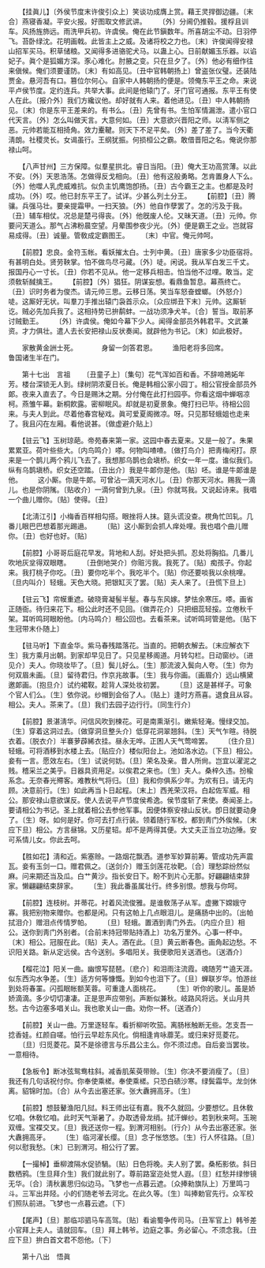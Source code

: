<!-- { "loadSidebar": true } -->
　　【挂眞儿】〔外侯节度末许俊引众上〕笑谈功成膺上赏。藉王灵捍御边疆。〔末合〕燕寝香凝。平安火报。好图取文修武讲。 
　　〔外〕分阃仍推毂。援桴且训车。风扬旌斾远。雨洗甲兵初。许虞侯。俺在此节鎭数年。所喜胡尘不动。日羽停飞。苔卧绿沈。花明画戟。此皆主上之威。及诸将校之力也。〔末〕许俊闻得安禄山招军买马。积草储粮。又闻得多进骆驼犬马。以蛊上心。日前献媚玉乐器。以谄妃子。眞个是狐媚方深。豕心难化。肘腋之变。只在旦夕了。〔外〕他必有细作往来傎候。俺们须要谨防。〔末〕有如高见。〔丑中官韩朝扬上〕曾盗张仪璧。还装陆贾金。悬河吾有口。篡位尔何心。自家中人韩朝扬的便是。领俺东平王之命。来说平卢侯节度。定约连兵。共举大事。此间是他辕门了。牙门官可通报。东平王有使人在此。〔报介外〕我们方纔议他。却好就有人来。着他进见。〔丑〕中人韩朝扬见。〔末〕你是东平王差来的。有书么。〔丑〕先曾有书。生怕军情漏泄。遣小官口代天言。〔外〕怎么叫做天言。大意何如。〔丑〕大意欲兴晋阳之师。以淸军侧之恶。元帅若能互相掎角。效力櫜鞬。则天下不足平矣。〔外〕差了差了。当今天衢淸朗。社稷灵长。女谒虽行。王纲犹振。何损桓公之霸。敢借晋阳之名。俺说你那禄山呵。 

　　【八声甘州】三方保障。似羣星拱北。睿日当阳。〔丑〕俺大王功高赏薄。以此不安。〔外〕天恩浩荡。怎做得反戈相向。〔丑〕他有这般勇略。怎肯置身人下么。〔外〕他噬人乳虎威难抗。似负主饥鹰饱卽扬。〔丑〕古今霸王之主。也都是及时成功。〔外〕哎。他已封东平王了。试详。少甚么列土分王。 
　　【前腔】〔丑〕腾骧。兵强马壮。要亲提霜甲。一扫天狼。〔外〕他自作孽罢了。怎的污及于我。〔丑〕辅车相仗。况总是楚弓得丧。〔外〕他旣废人伦。又昧天道。〔丑〕元帅。你要问天道么。那气占沸粉晨空望。月晕围参夜少光。〔外〕便是霸王之业。岂就容易成得。〔丑〕诚量。管敎成定霸图王。 
　　〔末〕中官。俺元帅呵。 

　　【前腔】忠良。金符玉帐。看妖摧太白。士列中黄。〔丑〕唐家多少功臣宿将。有甚明白处。贤劳鞅掌。怕不做鸟尽弓藏。〔外〕唗。闲说。我从军白发三千丈。报国丹心一寸长。〔丑〕你若不见从。他一定移兵相击。怕当他不过哩。敢当。定须敎斩馘擒王。 
　　【前腔】〔外〕猖狂。阴谋妄想。看鼎鱼暂息。幕燕终亡。〔丑〕识时务者为俊杰。请元帅三思。云移日荡。笑当车怒奋螳螂。〔外怒介〕唗。这厮好无状。叫羣刀手推出辕门袅首示众。〔众应绑丑下末〕元帅。这厮斩讫。贼必先加兵我了。这相持势已拚鹬蚌。一战功须净犬羊。〔合〕誓当。取前茅讨贼勤王。 
　　〔外〕许虞侯。俺如今幕下少人。闻得金部员外韩君平。文武兼资。才力俱壮。遣人去长安把禄山反状奏闻。就辟他为书记。〔末〕如此极好。 

　　家散黄金詶士死。　　　　身留一剑答君恩。 
　　渔阳老将多回席。　　　　鲁国诸生半在门。 

　　第十七出　言祖 
　　〔丑童子上〕〔集句〕花气浑如百和香。不辞啼鴂妬年芳。楼台深锁无人到。绿树阴浓夏日长。俺是韩相公家小园丁。相公官授金部员外郞。夜来入直去了。今日是赐沐之期。分付俺在此打扫园亭。你看这烟中蝉咽凉柯。燕雏午幕。新桐飮露。密柳眠风。却就是初夏景象。俺打扫已毕。待相公回来。与夫人到此。尽着他春宫秘戏。眞可爱夏阁微凉。呀。只见那轻蛾姐也走来了。我且闪在左厢。看他说甚。〔做虚避介贴上〕 

　　【驻云飞】玉树琼葩。帝苑春来第一家。这园中春去夏来。又是一般了。朱果累累亚。荷叶些些大。〔内鸟鸣介〕嗏。何物叫喳喳。〔做打鸟介〕把靑梅闲打。原来是一个鹊儿两个鸦儿飞去了。我想那乌鹊也会塡桥。织女一年一度。谁似我们。纵有乌鹊塡桥。织女还空踏。〔丑出介〕我是牛郞你是他。〔贴〕呸。谁是牛郞谁是他。 
　　这小厮。你是牛郞。可曾沾一滴天河水儿。〔丑〕你那天河水。赐我一滴儿。也是你阴隲。〔贴收介〕一滴何曾到九泉。〔丑〕你就骂我。又说起诗来。我唱一个曲儿赠你。〔贴〕使得。〔丑〕 

　　【北淸江引】小梅香百样相勾搭。眼挫将人抹。筵头谎没查。櫈角忙凹轧。几番儿眼巴巴想着那光踢遢。 
　　〔贴〕这小厮到会抓人痒处哩。我也唱个曲儿赠你。〔丑〕也好也好。〔贴〕 

　　【前腔】小哥哥后庭花早发。背地和人刮。好处把头抓。忍处将胸掐。几番儿吹地灰坌得双眼瞎。 
　　〔丑倒地哭介〕你赃污我。我死了。〔贴〕痴孩子。你起来。我打桃子你吃。〔丑〕要你吃半个。我吃半个。〔贴〕你还要啖我以余桃哩。〔旦内叫介〕轻蛾。天色大晓。把银缸灭了罢。〔贴〕夫人来了。〔丑慌下旦上〕 

　　【驻云飞】帘幙重遮。破晓膏凝髻半髽。春与东风嫁。梦怯余寒压。嗏。画省正随衙。待归来花下。相公此时还不见回。〔做弄花介〕只把细蕊轻挼。立倦秋千架。耳听鸣珂眼盼他。〔内马鸣介〕相公回也。去看茶来。试听鸣珂管是他。〔贴下生冠带末仆随上〕 

　　【驻马听】下直金华。紫马春残踏落花。当直的。把朝衣解去。〔末应解衣下生〕我方乘月出朝。到家却早见日了。只见星移阁道。月转勾栏。日动窗纱。〔进见介〕夫人。你晓妆毕了。〔旦〕鬓儿好么。〔生〕那流波入鬓向人夸。〔生〕你为何双眉未画。〔旦〕留待君归。作京兆故事。〔生〕我与你画。〔画眉介〕远山横黛邀郞画。〔抱旦介〕试约裙靫。趁背人深处妆初罢。 
　　〔旦〕这是甚样子。可象个官人们么。〔生〕依你说。纱帽到会俗了人。〔贴上〕逢时方燕喜。退食且从容。相公。夫人。茶来了。〔旦〕我们去园子边行行。〔同生行介〕 

　　【前腔】景湛淸华。问信风吹到楝花。可是南熏渐引。嫩紫轻淹。慢绿交加。〔生〕穿着这洞过去。〔做穿洞旦整头介〕低穿花洞翠翘斜。〔生〕天气乍暄。待脱衣着。〔脱衣介〕半褰萝薜絺衣挂。昼永无哗。正困人天气莺啼罢。 
　　〔住介旦〕轻蛾。可将酒移到水楼上去。〔贴应介〕楼似阳台上。池如洛水边。〔下旦〕相公。妾有一言。愿效左右。〔生〕试说何妨。〔旦〕荣名及亲。昔人所尙。岂宜以濯泥之贱。稽采兰之美乎。日器具资用足。以俟君之来也。〔生〕夫人。桑梓久违。扮楡系念。无奈春光殢客。难教秋气将归。〔旦〕我和你俱系少年。为欢有日。请无内顾。决意前行。〔生〕如此再当卜日起程。〔末上〕西羌荣汉将。白起佐军威。相公。那安禄山意欲谋反。使人去说平卢节度侯希逸。侯节度斩了来使。奏闻圣上。要请相公为书记。圣上就着相公去参他军事。因便体察安禄山反状。卽日就要动身了。〔生〕呀。如何是好。你可去打点行装。领着随行军校。都到靑门外俟候。〔末应下旦〕相公。方言昼锦。又历星轺。却不是两得其便。大丈夫正当立功边陲。安可系情儿女。你此去呵。 

　　【胜如花】淸和近。紫塞赊。一路烟花飘洒。道参军妙算前筹。管成功先声震瓦。妾有玉剑一口。赠君佩之。〔送剑介〕赠玉剑莲花妆靶。〔合〕理愁踪纷然似麻。问来期还当及瓜。白艹黄沙。指长安日下。盼不到片心无那。好翩翩结束辞家。懒翩翩结束辞家。 
　　〔生〕我此番虽属壮行。终多别恨。想我与你呵。 

　　【前腔】连枝树。并蒂花。衬着风流俊雅。是谁敎荡子从军。虚撇下嫦娥守寡。我把别物来赠你。也都是闲。只有这帕上几点眼泪儿。是痛肠中出的。〔出帕拭泪介〕赠泪点传情罗帕。 
　　〔旦〕轻蛾。置酒到靑门外去。〔内应介旦〕相公。送你到靑门外别者。〔合前末持冠带贴持酒上〕功名万里外。心事一杯中。〔末〕相公。冠服在此。〔贴〕夫人。酒在此。〔旦〕黄云断春色。画角起边愁。不识阳关路。新从定远侯。古今送别。多唱阳关。我便歌阳关送酒也。〔送酒介〕 

　　【榴花泣】阳关一曲。幽恨写琵琶。〔悲介〕和泪雨注流霞。魂随芳艹遶天涯。似东西沟水争差。〔生〕适方何等慷慨。到如今也泪下了。〔旦〕蝉联岁华。怕游丝到处将春罣。闪孤眠帐额芙蓉。可重逢人面桃花。 
　　〔生〕听你的歌儿。虽是娇娇滴滴。多少切切凄凄。正是思声应带别。声断似兼秋。岐路风将远。关山月共愁。古今边塞多唱关山。我也歌关山一曲。劝你一杯。〔送酒介〕 

　　【前腔】关山一曲。万里逐轻车。看折柳听吹笳。离肠枨触断无些。怎支吾一捻香娃。红颜自嗟。怕行云早趁东风化。倘相逢肯咏蘼芜。或归来好觅菱花。 
　　〔旦〕归觅菱花。莫不是徐德言与乐昌公主么。你不须过虑。自后妾当罢妆。一意相待。 

　　【急板令】断冰弦鸳鸯柱斜。减香肌茱萸带赊。〔生〕你决不要消瘦了。〔旦〕我还有几句话祝付你。你奉使乘槎。奉使乘槎。只恐白碛沙寒。绿鬓霜华。龙剑休离。貂锦时加。〔合〕从今去出塞还家。张大纛拥高牙。〔生〕 

　　【前腔】想鼓鼙渔阳几挝。料王师出征有嘉。我不久就回。少要想忆。且休敎忆咱。休敎忆咱。此时天气渐暑了。办取透骨龙绡。拭汗蝉纱。若到秋来呵。玉琬双缠。宝褋交叉。〔旦〕我还送你一程。到渭河相别。〔行介〕从今去出塞还家。张大纛拥高牙。 
　　〔生〕临河濯长缨。〔旦〕念子怅悠悠。〔生〕行人怀往路。〔旦〕何以慰我愁。〔末〕已到渭河。相公行了罢。 

　　【一撮棹】垂柳渡隔水促骄騧。〔贴〕日色将晚。夫人别了罢。桑柘影依。斜日数栖鸦。〔生旦拜介生〕我们就此别了。尊前路室迩处觉人遐。〔旦〕红愁并绿惨镜无华。〔合〕淸秋裏思归似边马。飞梦也一点暮云遮。〔众捧勑旗队上〕万里鸣刁斗。三军出井陉。小的们随老爷去河北。在此久等。〔生〕叫捧勅官先行。众军校们照队前进。飞梦也一点暮云遮。〔下〕 

　　【尾声】〔旦〕那临邛驷马车高驾。〔贴〕看谕蜀争传司马。〔丑军官上〕韩爷差小官拜上夫人。请就回车。〔旦〕拜上韩爷。边庭之事。务必留心。不须念我。〔丑应下旦〕拚白首文君不怨他。〔下〕 

　　第十八出　悟眞 
